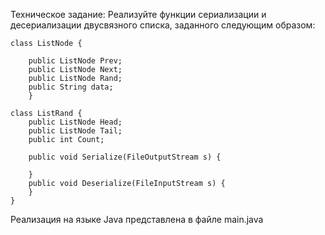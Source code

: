 Техническое задание:
Реализуйте функции сериализации и десериализации двусвязного списка,
заданного следующим образом:


	class ListNode {

		public ListNode Prev;
		public ListNode Next;
		public ListNode Rand;
		public String data;
	    }

	class ListRand {
		public ListNode Head;
		public ListNode Tail;
		public int Count;

		public void Serialize(FileOutputStream s) {

		}
		public void Deserialize(FileInputStream s) {
		}
	}

Реализация на языке Java представлена в файле main.java
